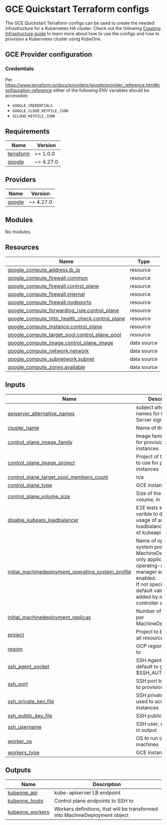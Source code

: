 # GCE Quickstart Terraform configs

The GCE Quickstart Terraform configs can be used to create the needed
infrastructure for a Kubernetes HA cluster. Check out the following
[Creating Infrastructure guide][docs-infrastructure] to learn more about how to
use the configs and how to provision a Kubernetes cluster using KubeOne.

[docs-infrastructure]: https://docs.kubermatic.com/kubeone/master/guides/using_terraform_configs/

## GCE Provider configuration

### Credentials

Per <https://www.terraform.io/docs/providers/google/provider_reference.html#configuration-reference>
either of the following ENV variables should be accessible:

* `GOOGLE_CREDENTIALS`
* `GOOGLE_CLOUD_KEYFILE_JSON`
* `GCLOUD_KEYFILE_JSON`

## Requirements

| Name | Version |
|------|---------|
| <a name="requirement_terraform"></a> [terraform](#requirement\_terraform) | >= 1.0.0 |
| <a name="requirement_google"></a> [google](#requirement\_google) | ~> 4.27.0 |

## Providers

| Name | Version |
|------|---------|
| <a name="provider_google"></a> [google](#provider\_google) | ~> 4.27.0 |

## Modules

No modules.

## Resources

| Name | Type |
|------|------|
| [google_compute_address.lb_ip](https://registry.terraform.io/providers/hashicorp/google/latest/docs/resources/compute_address) | resource |
| [google_compute_firewall.common](https://registry.terraform.io/providers/hashicorp/google/latest/docs/resources/compute_firewall) | resource |
| [google_compute_firewall.control_plane](https://registry.terraform.io/providers/hashicorp/google/latest/docs/resources/compute_firewall) | resource |
| [google_compute_firewall.internal](https://registry.terraform.io/providers/hashicorp/google/latest/docs/resources/compute_firewall) | resource |
| [google_compute_firewall.nodeports](https://registry.terraform.io/providers/hashicorp/google/latest/docs/resources/compute_firewall) | resource |
| [google_compute_forwarding_rule.control_plane](https://registry.terraform.io/providers/hashicorp/google/latest/docs/resources/compute_forwarding_rule) | resource |
| [google_compute_http_health_check.control_plane](https://registry.terraform.io/providers/hashicorp/google/latest/docs/resources/compute_http_health_check) | resource |
| [google_compute_instance.control_plane](https://registry.terraform.io/providers/hashicorp/google/latest/docs/resources/compute_instance) | resource |
| [google_compute_target_pool.control_plane_pool](https://registry.terraform.io/providers/hashicorp/google/latest/docs/resources/compute_target_pool) | resource |
| [google_compute_image.control_plane_image](https://registry.terraform.io/providers/hashicorp/google/latest/docs/data-sources/compute_image) | data source |
| [google_compute_network.network](https://registry.terraform.io/providers/hashicorp/google/latest/docs/data-sources/compute_network) | data source |
| [google_compute_subnetwork.subnet](https://registry.terraform.io/providers/hashicorp/google/latest/docs/data-sources/compute_subnetwork) | data source |
| [google_compute_zones.available](https://registry.terraform.io/providers/hashicorp/google/latest/docs/data-sources/compute_zones) | data source |

## Inputs

| Name | Description | Type | Default | Required |
|------|-------------|------|---------|:--------:|
| <a name="input_apiserver_alternative_names"></a> [apiserver\_alternative\_names](#input\_apiserver\_alternative\_names) | subject alternative names for the API Server signing cert. | `list(string)` | `[]` | no |
| <a name="input_cluster_name"></a> [cluster\_name](#input\_cluster\_name) | Name of the cluster | `string` | n/a | yes |
| <a name="input_control_plane_image_family"></a> [control\_plane\_image\_family](#input\_control\_plane\_image\_family) | Image family to use for provisioning instances | `string` | `"ubuntu-2004-lts"` | no |
| <a name="input_control_plane_image_project"></a> [control\_plane\_image\_project](#input\_control\_plane\_image\_project) | Project of the image to use for provisioning instances | `string` | `"ubuntu-os-cloud"` | no |
| <a name="input_control_plane_target_pool_members_count"></a> [control\_plane\_target\_pool\_members\_count](#input\_control\_plane\_target\_pool\_members\_count) | n/a | `number` | `3` | no |
| <a name="input_control_plane_type"></a> [control\_plane\_type](#input\_control\_plane\_type) | GCE instance type | `string` | `"n1-standard-2"` | no |
| <a name="input_control_plane_volume_size"></a> [control\_plane\_volume\_size](#input\_control\_plane\_volume\_size) | Size of the boot volume, in GB | `number` | `100` | no |
| <a name="input_disable_kubeapi_loadbalancer"></a> [disable\_kubeapi\_loadbalancer](#input\_disable\_kubeapi\_loadbalancer) | E2E tests specific varible to disable usage of any loadbalancer in front of kubeapi-server | `bool` | `false` | no |
| <a name="input_initial_machinedeployment_operating_system_profile"></a> [initial\_machinedeployment\_operating\_system\_profile](#input\_initial\_machinedeployment\_operating\_system\_profile) | Name of operating system profile for MachineDeployments, only applicable if operatng-system-manager addon is enabled.<br>If not specified, the default value will be added by machine-controller addon. | `string` | `""` | no |
| <a name="input_initial_machinedeployment_replicas"></a> [initial\_machinedeployment\_replicas](#input\_initial\_machinedeployment\_replicas) | Number of replicas per MachineDeployment | `number` | `1` | no |
| <a name="input_project"></a> [project](#input\_project) | Project to be used for all resources | `string` | n/a | yes |
| <a name="input_region"></a> [region](#input\_region) | GCP region to speak to | `string` | `"europe-west3"` | no |
| <a name="input_ssh_agent_socket"></a> [ssh\_agent\_socket](#input\_ssh\_agent\_socket) | SSH Agent socket, default to grab from $SSH\_AUTH\_SOCK | `string` | `"env:SSH_AUTH_SOCK"` | no |
| <a name="input_ssh_port"></a> [ssh\_port](#input\_ssh\_port) | SSH port to be used to provision instances | `number` | `22` | no |
| <a name="input_ssh_private_key_file"></a> [ssh\_private\_key\_file](#input\_ssh\_private\_key\_file) | SSH private key file used to access instances | `string` | `""` | no |
| <a name="input_ssh_public_key_file"></a> [ssh\_public\_key\_file](#input\_ssh\_public\_key\_file) | SSH public key file | `string` | `"~/.ssh/id_rsa.pub"` | no |
| <a name="input_ssh_username"></a> [ssh\_username](#input\_ssh\_username) | SSH user, used only in output | `string` | `"root"` | no |
| <a name="input_worker_os"></a> [worker\_os](#input\_worker\_os) | OS to run on worker machines | `string` | `"ubuntu"` | no |
| <a name="input_workers_type"></a> [workers\_type](#input\_workers\_type) | GCE instance type | `string` | `"n1-standard-2"` | no |

## Outputs

| Name | Description |
|------|-------------|
| <a name="output_kubeone_api"></a> [kubeone\_api](#output\_kubeone\_api) | kube-apiserver LB endpoint |
| <a name="output_kubeone_hosts"></a> [kubeone\_hosts](#output\_kubeone\_hosts) | Control plane endpoints to SSH to |
| <a name="output_kubeone_workers"></a> [kubeone\_workers](#output\_kubeone\_workers) | Workers definitions, that will be transformed into MachineDeployment object |
